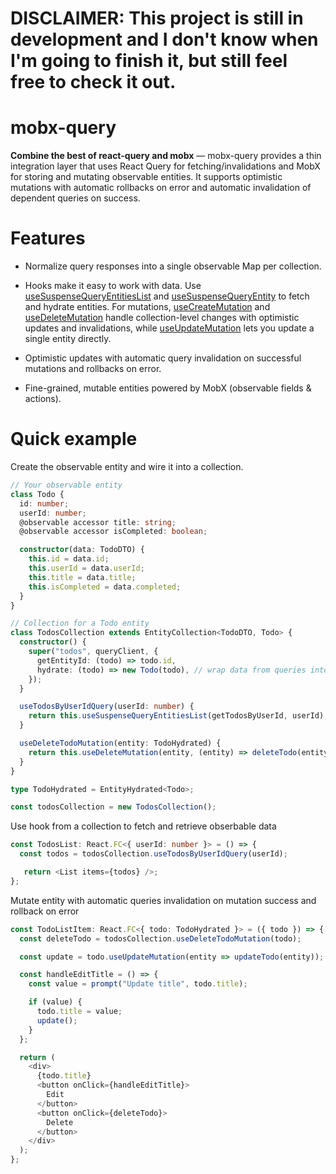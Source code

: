 # DISCLAIMER: This project is still in development and I don't know when I'm going to finish it, but still feel free to check it out.

# mobx-query

**Combine the best of react-query and mobx** — mobx-query provides a thin integration layer that uses React Query for fetching/invalidations and MobX for storing and mutating observable entities. It supports optimistic mutations with automatic rollbacks on error and automatic invalidation of dependent queries on success.

# Features

- Normalize query responses into a single observable Map per collection.
  
- Hooks make it easy to work with data. Use [useSuspenseQueryEntitiesList](#sample-section) and [useSuspenseQueryEntity](#sample-section) to fetch and hydrate entities. For mutations, [useCreateMutation](#sample-section) and [useDeleteMutation](#sample-section) handle collection-level changes with optimistic updates and invalidations, while [useUpdateMutation](#sample-section) lets you update a single entity directly.
  
- Optimistic updates with automatic query invalidation on successful mutations and rollbacks on error.
  
- Fine-grained, mutable entities powered by MobX (observable fields & actions).

# Quick example

Create the observable entity and wire it into a collection.

```ts
// Your observable entity 
class Todo {
  id: number;
  userId: number;
  @observable accessor title: string;
  @observable accessor isCompleted: boolean;

  constructor(data: TodoDTO) {
    this.id = data.id;
    this.userId = data.userId;
    this.title = data.title;
    this.isCompleted = data.completed;
  }
}

// Collection for a Todo entity
class TodosCollection extends EntityCollection<TodoDTO, Todo> {
  constructor() {
    super("todos", queryClient, {
      getEntityId: (todo) => todo.id,
      hydrate: (todo) => new Todo(todo), // wrap data from queries into observable states
    });
  }

  useTodosByUserIdQuery(userId: number) {
    return this.useSuspenseQueryEntitiesList(getTodosByUserId, userId);
  }

  useDeleteTodoMutation(entity: TodoHydrated) {
    return this.useDeleteMutation(entity, (entity) => deleteTodo(entity.id));
  }
}

type TodoHydrated = EntityHydrated<Todo>;

const todosCollection = new TodosCollection();
```

Use hook from a collection to fetch and retrieve obserbable data

```ts
const TodosList: React.FC<{ userId: number }> = () => {
  const todos = todosCollection.useTodosByUserIdQuery(userId);

   return <List items={todos} />;
};
```

Mutate entity with automatic queries invalidation on mutation success and rollback on error

```ts
const TodoListItem: React.FC<{ todo: TodoHydrated }> = ({ todo }) => {
  const deleteTodo = todosCollection.useDeleteTodoMutation(todo);

  const update = todo.useUpdateMutation(entity => updateTodo(entity));

  const handleEditTitle = () => {
    const value = prompt("Update title", todo.title);

    if (value) {
      todo.title = value;
      update();
    }
  };

  return (
    <div>
      {todo.title}
      <button onClick={handleEditTitle}>
        Edit
      </button>
      <button onClick={deleteTodo}>
        Delete
      </button>
    </div>
  );
};
